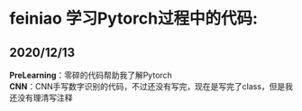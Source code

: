 # feiniao  学习Pytorch过程中的代码:  
## 2020/12/13  
**PreLearning**：零碎的代码帮助我了解Pytorch   
**CNN**：CNN手写数字识别的代码，不过还没有写完，现在是写完了class，但是我还没有理清写注释    
